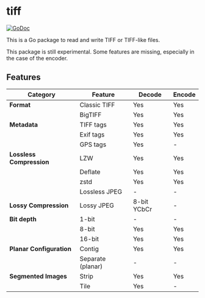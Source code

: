 # tiff

[![GoDoc](https://godoc.org/github.com/Andeling/tiff?status.svg)](https://godoc.org/github.com/Andeling/tiff)

This is a Go package to read and write TIFF or TIFF-like files.

This package is still experimental. Some features are missing, especially in the case of the encoder.

## Features

| Category                 | Feature           | Decode      | Encode |
| ------------------------ | ----------------- | ----------- | ------ |
| **Format**               | Classic TIFF      | Yes         | Yes    |
|                          | BigTIFF           | Yes         | Yes    |
| **Metadata**             | TIFF tags         | Yes         | Yes    |
|                          | Exif tags         | Yes         | Yes    |
|                          | GPS tags          | Yes         | -      |
| **Lossless Compression** | LZW               | Yes         | Yes    |
|                          | Deflate           | Yes         | Yes    |
|                          | zstd              | Yes         | Yes    |
|                          | Lossless JPEG     | -           | -      |
| **Lossy Compression**    | Lossy JPEG        | 8-bit YCbCr | -      |
| **Bit depth**            | 1-bit             | -           | -      |
|                          | 8-bit             | Yes         | Yes    |
|                          | 16-bit            | Yes         | Yes    |
| **Planar Configuration** | Contig            | Yes         | Yes    |
|                          | Separate (planar) | -           | -      |
| **Segmented Images**     | Strip             | Yes         | Yes    |
|                          | Tile              | Yes         | -      |
